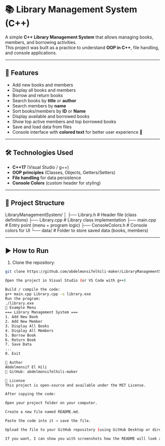 # 📚 Library Management System (C++)

A simple **C++ Library Management System** that allows managing books, members, and borrowing activities.  
This project was built as a practice to understand **OOP in C++**, file handling, and console applications.

---

## 🚀 Features
- Add new books and members  
- Display all books and members  
- Borrow and return books  
- Search books by **title** or **author**  
- Search members by **name**  
- Sort books/members by **ID** or **Name**  
- Display available and borrowed books  
- Show top active members and top borrowed books  
- Save and load data from files  
- Console interface with **colored text** for better user experience 🎨  

---

## 🛠️ Technologies Used
- **C++17** (Visual Studio / g++)  
- **OOP principles** (Classes, Objects, Getters/Setters)  
- **File handling** for data persistence  
- **Console Colors** (custom header for styling)  

---

## 📂 Project Structure


LibraryManagementSystem/
│
├── Library.h # Header file (class definitions)
├── Library.cpp # Library class implementation
├── main.cpp # Entry point (menu + program logic)
├── ConsoleColors.h # Console colors for UI
└── data/ # Folder to store saved data (books, members)


---

## ▶️ How to Run
1. Clone the repository:
```bash
git clone https://github.com/abdelmonsifelhili-maker/LibraryManagementSystem.git

Open the project in Visual Studio (or VS Code with g++)

Build / compile the code:
g++ main.cpp Library.cpp -o library.exe
Run the program:
./library.exe
📸 Example Menu
=== Library Management System ===
1. Add New Book
2. Add New Member
3. Display All Books
4. Display All Members
5. Borrow Book
6. Return Book
7. Save Data
...
0. Exit

👤 Author
Abdelmonsif El Hili
💼 GitHub: abdelmonsifelhili-maker

📜 License
This project is open-source and available under the MIT License.

After copying the code:

Open your project folder on your computer.

Create a new file named README.md.

Paste the code into it → save the file.

Upload the file to your GitHub repository (using GitHub Desktop or directly on the website).

If you want, I can show you with screenshots how the README will look after uploading—it can give you a preview. Do you want me to do that?
